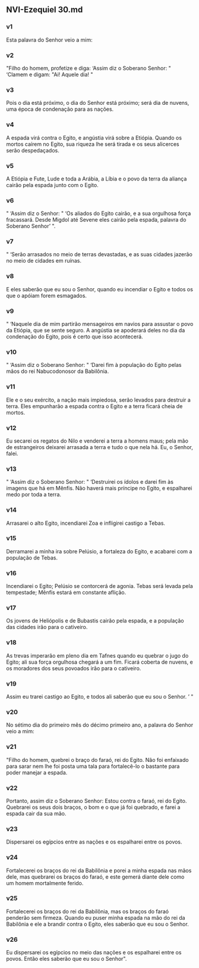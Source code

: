 ## NVI-Ezequiel 30.md
### v1
 Esta palavra do Senhor veio a mim:
### v2
 "Filho do homem, profetize e diga: ‘Assim diz o Soberano Senhor: " ‘Clamem e digam: "Ai! Aquele dia! "
### v3
 Pois o dia está próximo, o dia do Senhor está próximo; será dia de nuvens, uma época de condenação para as nações.
### v4
 A espada virá contra o Egito, e angústia virá sobre a Etiópia. Quando os mortos caírem no Egito, sua riqueza lhe será tirada e os seus alicerces serão despedaçados.
### v5
 A Etiópia e Fute, Lude e toda a Arábia, a Líbia e o povo da terra da aliança cairão pela espada junto com o Egito.
### v6
 " ‘Assim diz o Senhor: " ‘Os aliados do Egito cairão, e a sua orgulhosa força fracassará. Desde Migdol até Sevene eles cairão pela espada, palavra do Soberano Senhor’ ".
### v7
 " ‘Serão arrasados no meio de terras devastadas, e as suas cidades jazerão no meio de cidades em ruínas.
### v8
 E eles saberão que eu sou o Senhor, quando eu incendiar o Egito e todos os que o apóiam forem esmagados.
### v9
 " ‘Naquele dia de mim partirão mensageiros em navios para assustar o povo da Etiópia, que se sente seguro. A angústia se apoderará deles no dia da condenação do Egito, pois é certo que isso acontecerá.
### v10
 " ‘Assim diz o Soberano Senhor: " ‘Darei fim à população do Egito pelas mãos do rei Nabucodonosor da Babilônia.
### v11
 Ele e o seu exército, a nação mais impiedosa, serão levados para destruir a terra. Eles empunharão a espada contra o Egito e a terra ficará cheia de mortos.
### v12
 Eu secarei os regatos do Nilo e venderei a terra a homens maus; pela mão de estrangeiros deixarei arrasada a terra e tudo o que nela há. Eu, o Senhor, falei.
### v13
 " ‘Assim diz o Soberano Senhor: " ‘Destruirei os ídolos e darei fim às imagens que há em Mênfis. Não haverá mais príncipe no Egito, e espalharei medo por toda a terra.
### v14
 Arrasarei o alto Egito, incendiarei Zoa e infligirei castigo a Tebas.
### v15
 Derramarei a minha ira sobre Pelúsio, a fortaleza do Egito, e acabarei com a população de Tebas.
### v16
 Incendiarei o Egito; Pelúsio se contorcerá de agonia. Tebas será levada pela tempestade; Mênfis estará em constante aflição.
### v17
 Os jovens de Heliópolis e de Bubastis cairão pela espada, e a população das cidades irão para o cativeiro.
### v18
 As trevas imperarão em pleno dia em Tafnes quando eu quebrar o jugo do Egito; ali sua força orgulhosa chegará a um fim. Ficará coberta de nuvens, e os moradores dos seus povoados irão para o cativeiro.
### v19
 Assim eu trarei castigo ao Egito, e todos ali saberão que eu sou o Senhor. ’ "
### v20
 No sétimo dia do primeiro mês do décimo primeiro ano, a palavra do Senhor veio a mim:
### v21
 "Filho do homem, quebrei o braço do faraó, rei do Egito. Não foi enfaixado para sarar nem lhe foi posta uma tala para fortalecê-lo o bastante para poder manejar a espada.
### v22
 Portanto, assim diz o Soberano Senhor: Estou contra o faraó, rei do Egito. Quebrarei os seus dois braços, o bom e o que já foi quebrado, e farei a espada cair da sua mão.
### v23
 Dispersarei os egípcios entre as nações e os espalharei entre os povos.
### v24
 Fortalecerei os braços do rei da Babilônia e porei a minha espada nas mãos dele, mas quebrarei os braços do faraó, e este gemerá diante dele como um homem mortalmente ferido.
### v25
 Fortalecerei os braços do rei da Babilônia, mas os braços do faraó penderão sem firmeza. Quando eu puser minha espada na mão do rei da Babilônia e ele a brandir contra o Egito, eles saberão que eu sou o Senhor.
### v26
 Eu dispersarei os egípcios no meio das nações e os espalharei entre os povos. Então eles saberão que eu sou o Senhor".
